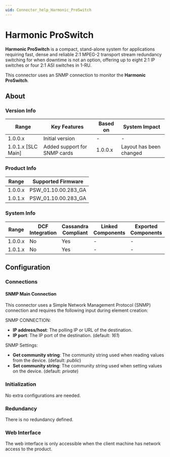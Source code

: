 ```yaml
---
uid: Connector_help_Harmonic_ProSwitch
---
```


# Harmonic ProSwitch

**Harmonic ProSwitch** is a compact, stand-alone system for applications requiring fast, dense and reliable 2:1 MPEG-2 transport stream redundancy switching for when downtime is not an option, offering up to eight 2:1 IP switches or four 2:1 ASI switches in 1-RU.

This connector uses an SNMP connection to monitor the **Harmonic ProSwitch**.

## About

### Version Info

| Range                | Key Features                 | Based on     | System Impact           |
|----------------------|------------------------------|--------------|-------------------------|
| 1.0.0.x              | Initial version              | -            | -                       |
| 1.0.1.x [SLC Main]   | Added support for SNMP cards | 1.0.0.x      | Layout has been changed |

### Product Info

| Range     | Supported Firmware     |
|-----------|------------------------|
| 1.0.0.x   | PSW_01.10.00.283_GA    |
| 1.0.1.x   | PSW_01.10.00.283_GA    |

### System Info

| Range     | DCF Integration     | Cassandra Compliant     | Linked Components     | Exported Components     |
|-----------|---------------------|-------------------------|-----------------------|-------------------------|
| 1.0.0.x   | No                  | Yes                     | -                     | -                       |
| 1.0.1.x   | No                  | Yes                     | -                     | -                       |

## Configuration

### Connections

#### SNMP Main Connection

This connector uses a Simple Network Management Protocol (SNMP) connection and requires the following input during element creation:

SNMP CONNECTION:

- **IP address/host**: The polling IP or URL of the destination.
- **IP port**: The IP port of the destination. (default: *161*)

SNMP Settings:

- **Get community string**: The community string used when reading values from the device. (default: *public*)
- **Set community string**: The community string used when setting values on the device. (default: *private*)

### Initialization

No extra configurations are needed.

### Redundancy

There is no redundancy defined.

### Web Interface

The web interface is only accessible when the client machine has network access to the product.
